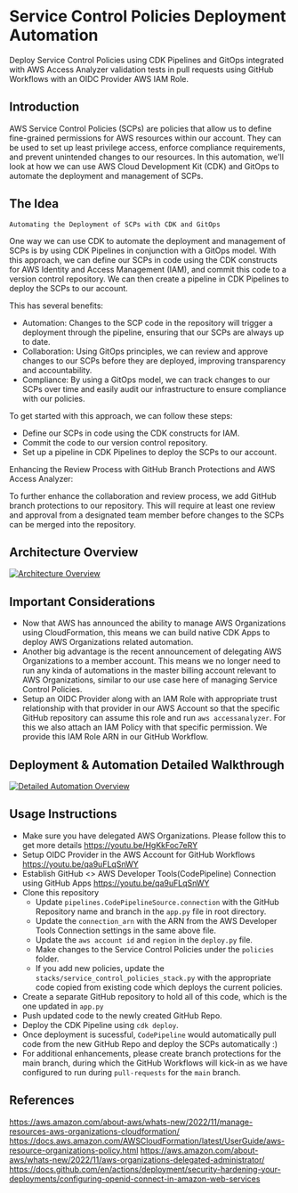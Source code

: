 # Service Control Policies Deployment Automation

Deploy Service Control Policies using CDK Pipelines and GitOps integrated with AWS Access Analyzer validation tests in pull requests using GitHub Workflows with an OIDC Provider AWS IAM Role.

## Introduction
AWS Service Control Policies (SCPs) are policies that allow us to define fine-grained permissions for AWS resources within our account. They can be used to set up least privilege access, enforce compliance requirements, and prevent unintended changes to our resources. In this automation, we'll look at how we can use AWS Cloud Development Kit (CDK) and GitOps to automate the deployment and management of SCPs.

## The Idea
`Automating the Deployment of SCPs with CDK and GitOps`

One way we can use CDK to automate the deployment and management of SCPs is by using CDK Pipelines in conjunction with a GitOps model. With this approach, we can define our SCPs in code using the CDK constructs for AWS Identity and Access Management (IAM), and commit this code to a version control repository. We can then create a pipeline in CDK Pipelines to deploy the SCPs to our account.

This has several benefits:

* Automation: Changes to the SCP code in the repository will trigger a deployment through the pipeline, ensuring that our SCPs are always up to date.
* Collaboration: Using GitOps principles, we can review and approve changes to our SCPs before they are deployed, improving transparency and accountability.
* Compliance: By using a GitOps model, we can track changes to our SCPs over time and easily audit our infrastructure to ensure compliance with our policies.

To get started with this approach, we can follow these steps:

* Define our SCPs in code using the CDK constructs for IAM.
* Commit the code to our version control repository.
* Set up a pipeline in CDK Pipelines to deploy the SCPs to our account.

Enhancing the Review Process with GitHub Branch Protections and AWS Access Analyzer:

To further enhance the collaboration and review process, we add GitHub branch protections to our repository. This will require at least one review and approval from a designated team member before changes to the SCPs can be merged into the repository.

## Architecture Overview

[![Architecture Overview](https://img.youtube.com/vi/zxGmD7O2VoA/0.jpg)](https://youtu.be/zxGmD7O2VoA)

## Important Considerations
* Now that AWS has announced the ability to manage AWS Organizations using CloudFormation, this means we can build native CDK Apps to deploy AWS Organizations related automation. 
* Another big advantage is the recent announcement of delegating AWS Organizations to a member account. This means we no longer need to run any kinda of automations in the master billing account relevant to AWS Organizations, similar to our use case here of managing Service Control Policies.
* Setup an OIDC Provider along with an IAM Role with appropriate trust relationship with that provider in our AWS Account so that the specific GitHub repository can assume this role and run `aws accessanalyzer`. For this we also attach an IAM Policy with that specific permission. We provide this IAM Role ARN in our GitHub Workflow.


## Deployment & Automation Detailed Walkthrough

[![Detailed Automation Overview](https://img.youtube.com/vi/nIxZA2_Xv6g/0.jpg)](https://youtu.be/nIxZA2_Xv6g)


## Usage Instructions
* Make sure you have delegated AWS Organizations. Please follow this to get more details https://youtu.be/HgKkFoc7eRY
* Setup OIDC Provider in the AWS Account for GitHub Workflows https://youtu.be/qa9uFLqSnWY
* Establish GitHub <> AWS Developer Tools(CodePipeline) Connection using GitHub Apps https://youtu.be/qa9uFLqSnWY
* Clone this repository
  * Update `pipelines.CodePipelineSource.connection` with the GitHub Repository name and branch in the `app.py` file in root directory.
  * Update the `connection_arn` with the ARN from the AWS Developer Tools Connection settings in the same above file.
  * Update the `aws account id` and `region` in the `deploy.py` file.
  * Make changes to the Service Control Policies under the `policies` folder. 
  * If you add new policies, update the `stacks/service_control_policies_stack.py` with the appropriate code copied from existing code which deploys the current policies.
* Create a separate GitHub repository to hold all of this code, which is the one updated in `app.py`
* Push updated code to the newly created GitHub Repo.
* Deploy the CDK Pipeline using `cdk deploy`.
* Once deployment is sucessful, `CodePipeline` would automatically pull code from the new GitHub Repo and deploy the SCPs automatically :) 
* For additional enhancements, please create branch protections for the main branch, during which the GitHub Workflows will kick-in as we have configured to run during `pull-requests` for the `main` branch.


## References
https://aws.amazon.com/about-aws/whats-new/2022/11/manage-resources-aws-organizations-cloudformation/
https://docs.aws.amazon.com/AWSCloudFormation/latest/UserGuide/aws-resource-organizations-policy.html
https://aws.amazon.com/about-aws/whats-new/2022/11/aws-organizations-delegated-administrator/
https://docs.github.com/en/actions/deployment/security-hardening-your-deployments/configuring-openid-connect-in-amazon-web-services